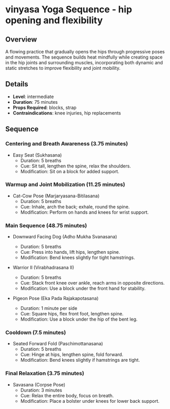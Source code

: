 # vinyasa Yoga Sequence - hip opening and flexibility

## Overview
A flowing practice that gradually opens the hips through progressive poses and movements. The sequence builds heat mindfully while creating space in the hip joints and surrounding muscles, incorporating both dynamic and static stretches to improve flexibility and joint mobility.

## Details
- **Level**: intermediate
- **Duration**: 75 minutes
- **Props Required**: blocks, strap
- **Contraindications**: knee injuries, hip replacements

## Sequence

### Centering and Breath Awareness (3.75 minutes)
- Easy Seat (Sukhasana)
  - Duration: 5 breaths
  - Cue: Sit tall, lengthen the spine, relax the shoulders.
  - Modification: Sit on a block for added support.

### Warmup and Joint Mobilization (11.25 minutes)
- Cat-Cow Pose (Marjaryasana-Bitilasana)
  - Duration: 5 breaths
  - Cue: Inhale, arch the back; exhale, round the spine.
  - Modification: Perform on hands and knees for wrist support.

### Main Sequence (48.75 minutes)
- Downward Facing Dog (Adho Mukha Svanasana)
  - Duration: 5 breaths
  - Cue: Press into hands, lift hips, lengthen spine.
  - Modification: Bend knees slightly for tight hamstrings.
  
- Warrior II (Virabhadrasana II)
  - Duration: 5 breaths
  - Cue: Stack front knee over ankle, reach arms in opposite directions.
  - Modification: Use a block under the front hand for stability.

- Pigeon Pose (Eka Pada Rajakapotasana)
  - Duration: 1 minute per side
  - Cue: Square hips, flex front foot, lengthen spine.
  - Modification: Use a block under the hip of the bent leg.

### Cooldown (7.5 minutes)
- Seated Forward Fold (Paschimottanasana)
  - Duration: 5 breaths
  - Cue: Hinge at hips, lengthen spine, fold forward.
  - Modification: Bend knees slightly if hamstrings are tight.

### Final Relaxation (3.75 minutes)
- Savasana (Corpse Pose)
  - Duration: 3 minutes
  - Cue: Relax the entire body, focus on breath.
  - Modification: Place a bolster under knees for lower back support.